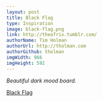 ```yaml
---
layout: post
title: Black Flag
type: Inspiration
image: black-flag.png
link: http://theafrix.tumblr.com/
authorName: Tim Holman
authorUrl: http://tholman.com
authorGithub: tholman
imgWidth: 966
imgHeight: 592
---
```


_Beautiful dark mood board._

[Black Flag](http://theafrix.tumblr.com/)
